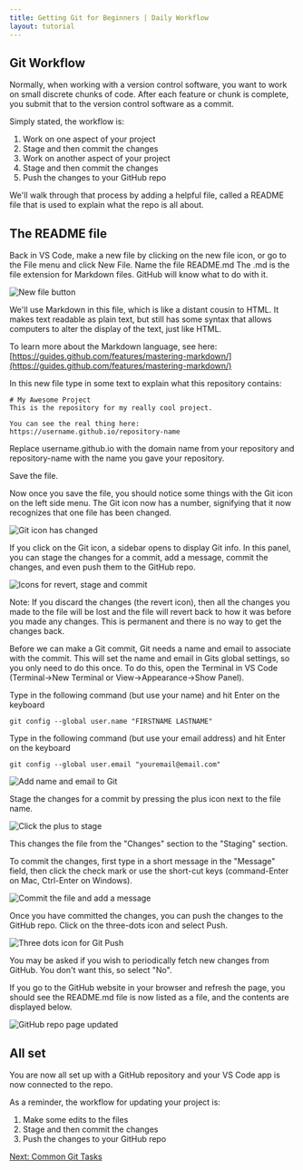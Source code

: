 ```yaml
---
title: Getting Git for Beginners | Daily Workflow
layout: tutorial
---
```


## Git Workflow


Normally, when working with a version control software, you want to work on
small discrete chunks of code. After each feature or chunk is complete, you
submit that to the version control software as a commit.

Simply stated, the workflow is:

1.  Work on one aspect of your project
2.  Stage and then commit the changes
3.  Work on another aspect of your project
4.  Stage and then commit the changes
5.  Push the changes to your GitHub repo 

We'll walk through that process by adding a helpful file, called a README file
that is used to explain what the repo is all about.

## The README file

Back in VS Code, make a new file by clicking on the new file icon, or go to the
File menu and click New File. Name the file <span class="terms">README.md</span>
The <span class="terms">.md</span> is the file extension for Markdown files.
GitHub will know what to do with it.

![New file button](assets/images/github-vscode/readme-file.png)

We'll use Markdown in this file, which is like a distant cousin to HTML. It
makes text readable as plain text, but still has some syntax that allows
computers to alter the display of the text, just like HTML.

To learn more about the Markdown language, see here:
[https://guides.github.com/features/mastering-markdown/](https://guides.github.com/features/mastering-markdown/)

In this new file type in some text to explain what this repository contains:


```     
# My Awesome Project
This is the repository for my really cool project.

You can see the real thing here: 
https://username.github.io/repository-name
```

Replace <span class="terms">username.github.io</span> with the domain name from
your repository and <span class="terms">repository-name</span> with the name you
gave your repository.

Save the file.

Now once you save the file, you should notice some things with the Git icon on
the left side menu. The Git icon now has a number, signifying that it now
recognizes that one file has been changed.

![Git icon has changed](assets/images/github-vscode/git-icon-change.png)

If you click on the Git icon, a sidebar opens to display Git info. In this
panel, you can stage the changes for a commit, add a message, commit the
changes, and even push them to the GitHub repo.

![Icons for revert, stage and commit](assets/images/github-vscode/git-icons.png)

Note: If you discard the changes (the revert icon), then all the changes you
made to the file will be lost and the file will revert back to how it was before
you made any changes. This is permanent and there is no way to get the changes
back.

Before we can make a Git commit, Git needs a name and email to associate with
the commit. This will set the name and email in Gits global settings, so you
only need to do this once. To do this, open the Terminal in VS Code
(Terminal->New Terminal or View->Appearance->Show Panel).

Type in the following command (but use your name) and hit Enter on the keyboard

`git config --global user.name "FIRSTNAME LASTNAME"`

Type in the following command (but use your email address) and hit Enter on the keyboard

`git config --global user.email "youremail@email.com"`

![Add name and email to Git](assets/images/github-vscode/git-globals.png)

Stage the changes for a commit by pressing the plus icon next to the file name.

![Click the plus to stage](assets/images/github-vscode/stage-the-file.png)

This changes the file from the "Changes" section to the "Staging" section.

To commit the changes, first type in a short message in the "Message" field,
then click the check mark or use the short-cut keys (command-Enter on Mac,
Ctrl-Enter on Windows).

![Commit the file and add a message](assets/images/github-vscode/commit-the-changes.png)

Once you have committed the changes, you can push the changes to the GitHub
repo. Click on the three-dots icon and select Push.

![Three dots icon for Git Push](assets/images/github-vscode/git-push.png)

You may be asked if you wish to periodically fetch new changes from GitHub. You
don't want this, so select "No".

If you go to the GitHub website in your browser and refresh the page, you should
see the README.md file is now listed as a file, and the contents are displayed
below.

![GitHub repo page updated](assets/images/github-vscode/github-repo-updated.png)

## All set

You are now all set up with a GitHub repository and your VS Code app is now
connected to the repo.

As a reminder, the workflow for updating your project is:

1.  Make some edits to the files
2.  Stage and then commit the changes
3.  Push the changes to your GitHub repo


<a class="button" href="common-git-tasks.html">Next: Common Git Tasks</a>